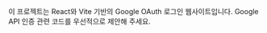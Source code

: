<!-- Use this file to provide workspace-specific custom instructions to Copilot. For more details, visit https://code.visualstudio.com/docs/copilot/copilot-customization#_use-a-githubcopilotinstructionsmd-file -->

이 프로젝트는 React와 Vite 기반의 Google OAuth 로그인 웹사이트입니다. Google API 인증 관련 코드를 우선적으로 제안해 주세요.
